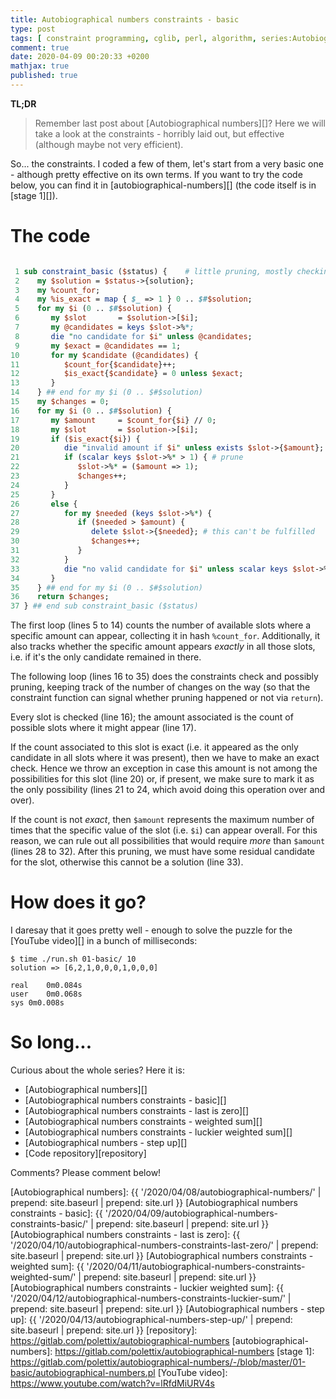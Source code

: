 ```yaml
---
title: Autobiographical numbers constraints - basic
type: post
tags: [ constraint programming, cglib, perl, algorithm, series:Autobiographical numbers ]
comment: true
date: 2020-04-09 00:20:33 +0200
mathjax: true
published: true
---
```


**TL;DR**

> Remember last post about [Autobiographical numbers][]? Here we will take a
> look at the constraints - horribly laid out, but effective (although maybe
> not very efficient).

So... the constraints. I coded a few of them, let's start from a very basic
one - although pretty effective on its own terms. If you want to try the
code below, you can find it in [autobiographical-numbers][] (the code itself
is in [stage 1][]).

# The code

```perl

 1 sub constraint_basic ($status) {    # little pruning, mostly checking
 2    my $solution = $status->{solution};
 3    my %count_for;
 4    my %is_exact = map { $_ => 1 } 0 .. $#$solution;
 5    for my $i (0 .. $#$solution) {
 6       my $slot       = $solution->[$i];
 7       my @candidates = keys $slot->%*;
 8       die "no candidate for $i" unless @candidates;
 9       my $exact = @candidates == 1;
10       for my $candidate (@candidates) {
11          $count_for{$candidate}++;
12          $is_exact{$candidate} = 0 unless $exact;
13       }
14    } ## end for my $i (0 .. $#$solution)
15    my $changes = 0;
16    for my $i (0 .. $#$solution) {
17       my $amount     = $count_for{$i} // 0;
18       my $slot       = $solution->[$i];
19       if ($is_exact{$i}) {
20          die "invalid amount if $i" unless exists $slot->{$amount};
21          if (scalar keys $slot->%* > 1) { # prune
22             $slot->%* = ($amount => 1);
23             $changes++;
24          }
25       }
26       else {
27          for my $needed (keys $slot->%*) {
28             if ($needed > $amount) {
29                delete $slot->{$needed}; # this can't be fulfilled
30                $changes++;
31             }
32          }
33          die "no valid candidate for $i" unless scalar keys $slot->%*;
34       }
35    } ## end for my $i (0 .. $#$solution)
36    return $changes;
37 } ## end sub constraint_basic ($status)
```

The first loop (lines 5 to 14) counts the number of available slots where a
specific amount can appear, collecting it in hash `%count_for`.
Additionally, it also tracks whether the specific amount appears *exactly*
in all those slots, i.e. if it's the only candidate remained in there.

The following loop (lines 16 to 35) does the constraints check and possibly
pruning, keeping track of the number of changes on the way (so that the
constraint function can signal whether pruning happened or not via
`return`).

Every slot is checked (line 16); the amount associated is the count of
possible slots where it might appear (line 17).

If the count associated to this slot is exact (i.e. it appeared as the only
candidate in all slots where it was present), then we have to make an exact
check. Hence we throw an exception in case this amount is not among the
possibilities for this slot (line 20) or, if present, we make sure to mark
it as the only possibility (lines 21 to 24, which avoid doing this operation
over and over).

If the count is not *exact*, then `$amount` represents the maximum number of
times that the specific value of the slot (i.e. `$i`) can appear overall.
For this reason, we can rule out all possibilities that would require *more*
than `$amount` (lines 28 to 32). After this pruning, we must have some
residual candidate for the slot, otherwise this cannot be a solution (line
33).

# How does it go?

I daresay that it goes pretty well - enough to solve the puzzle for the
[YouTube video][] in a bunch of milliseconds:

```shell
$ time ./run.sh 01-basic/ 10
solution => [6,2,1,0,0,0,1,0,0,0]

real	0m0.084s
user	0m0.068s
sys	0m0.008s
```

# So long...

Curious about the whole series? Here it is:

- [Autobiographical numbers][]
- [Autobiographical numbers constraints - basic][]
- [Autobiographical numbers constraints - last is zero][]
- [Autobiographical numbers constraints - weighted sum][]
- [Autobiographical numbers constraints - luckier weighted sum][]
- [Autobiographical numbers - step up][]
- [Code repository][repository]

Comments? Please comment below!

[Autobiographical numbers]: {{ '/2020/04/08/autobiographical-numbers/' | prepend: site.baseurl | prepend: site.url }}
[Autobiographical numbers constraints - basic]: {{ '/2020/04/09/autobiographical-numbers-constraints-basic/' | prepend: site.baseurl | prepend: site.url }}
[Autobiographical numbers constraints - last is zero]: {{ '/2020/04/10/autobiographical-numbers-constraints-last-zero/' | prepend: site.baseurl | prepend: site.url }}
[Autobiographical numbers constraints - weighted sum]: {{ '/2020/04/11/autobiographical-numbers-constraints-weighted-sum/' | prepend: site.baseurl | prepend: site.url }}
[Autobiographical numbers constraints - luckier weighted sum]: {{ '/2020/04/12/autobiographical-numbers-constraints-luckier-sum/' | prepend: site.baseurl | prepend: site.url }}
[Autobiographical numbers - step up]: {{ '/2020/04/13/autobiographical-numbers-step-up/' | prepend: site.baseurl | prepend: site.url }}
[repository]: https://gitlab.com/polettix/autobiographical-numbers
[autobiographical-numbers]: https://gitlab.com/polettix/autobiographical-numbers
[stage 1]: https://gitlab.com/polettix/autobiographical-numbers/-/blob/master/01-basic/autobiographical-numbers.pl
[YouTube video]: https://www.youtube.com/watch?v=lRfdMiURV4s
